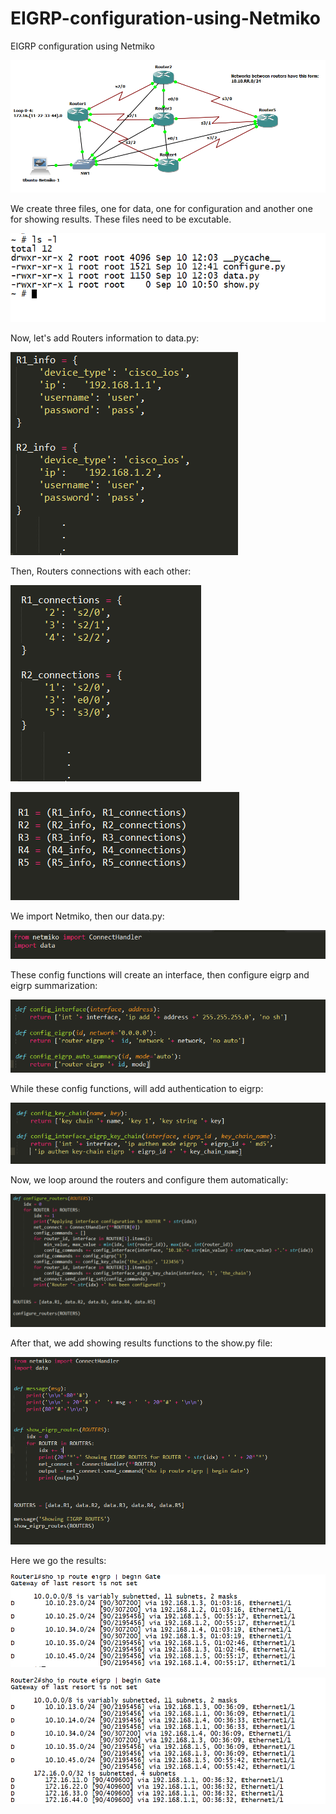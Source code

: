 # EIGRP-configuration-using-Netmiko
EIGRP configuration using Netmiko


![alt tag](https://github.com/OthmaneBlial/EIGRP-configuration-using-Netmiko/blob/master/Tutorial/1.PNG)


We create three files, one for data, one for configuration and another one for showing results. These files need to be excutable.


![alt tag](https://github.com/OthmaneBlial/EIGRP-configuration-using-Netmiko/blob/master/Tutorial/2.PNG)

Now, let's add Routers information to data.py:

![alt tag](https://github.com/OthmaneBlial/EIGRP-configuration-using-Netmiko/blob/master/Tutorial/3.PNG)

Then, Routers connections with each other:

![alt tag](https://github.com/OthmaneBlial/EIGRP-configuration-using-Netmiko/blob/master/Tutorial/4.PNG)


![alt tag](https://github.com/OthmaneBlial/EIGRP-configuration-using-Netmiko/blob/master/Tutorial/5.PNG)

We import Netmiko, then our data.py:

![alt tag](https://github.com/OthmaneBlial/EIGRP-configuration-using-Netmiko/blob/master/Tutorial/6.PNG)

These config functions will create an interface, then configure eigrp and eigrp summarization: 

![alt tag](https://github.com/OthmaneBlial/EIGRP-configuration-using-Netmiko/blob/master/Tutorial/7.PNG)

While these config functions, will add authentication to eigrp:

![alt tag](https://github.com/OthmaneBlial/EIGRP-configuration-using-Netmiko/blob/master/Tutorial/8.PNG)

Now, we loop around the routers and configure them automatically:

![alt tag](https://github.com/OthmaneBlial/EIGRP-configuration-using-Netmiko/blob/master/Tutorial/9.PNG)

After that, we add showing results functions to the show.py file:

![alt tag](https://github.com/OthmaneBlial/EIGRP-configuration-using-Netmiko/blob/master/Tutorial/10.PNG)

Here we go the results:

![alt tag](https://github.com/OthmaneBlial/EIGRP-configuration-using-Netmiko/blob/master/Tutorial/11.PNG)


![alt tag](https://github.com/OthmaneBlial/EIGRP-configuration-using-Netmiko/blob/master/Tutorial/12.PNG)

